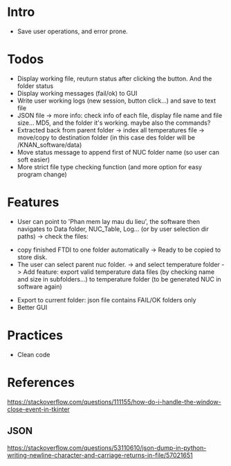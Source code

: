 # Intro
+ Save user operations, and error prone.
# Todos
- Display working file, reuturn status after clicking the button. And the folder status
- Display working messages (fail/ok) to GUI
- Write user working logs (new session, button click...) and save to text file
- JSON file -> more info: check info of each file, display file name and file size... MD5, and the folder it's working. maybe also the commands?
- Extracted back from parent folder -> index all temperatures file -> move/copy to destination folder (in this case des folder will be /KNAN_software/data)
- Move status message to append first of NUC folder name (so user can soft easier)
- More strict file type checking function (and more option for easy program change)
# Features
- User can point to 'Phan mem lay mau du lieu', the software then navigates to Data folder, NUC_Table, Log... (or by user selection dir paths) -> check the files:
+ copy finished FTDI to one folder automatically -> Ready to be copied to store disk.
+ The user can select parent nuc folder. -> and select temperature folder -> Add feature: export valid temperature data files (by checking name and size in subfolders...) to temperature folder (to be generated NUC in software again)
- Export to current folder: json file contains FAIL/OK folders only
- Better GUI
# Practices
- Clean code
# References
https://stackoverflow.com/questions/111155/how-do-i-handle-the-window-close-event-in-tkinter

## JSON
https://stackoverflow.com/questions/53110610/json-dump-in-python-writing-newline-character-and-carriage-returns-in-file/57021651
